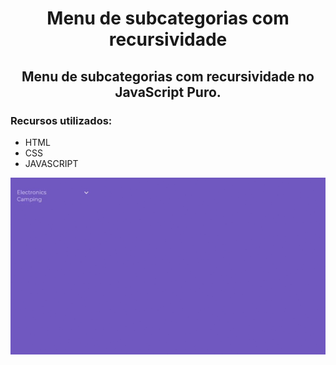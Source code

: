<h1 align="center"> Menu de subcategorias com recursividade </h1>
<h2 align="center"> Menu de subcategorias com recursividade no JavaScript Puro. </h2>
<h3> Recursos utilizados: </h3>
<ul>
  <li> HTML </li>
  <li> CSS </li>
  <li> JAVASCRIPT </li>
</ul>
<img align="center" src="https://github.com/alexandredev3/Menu-de-subcategorias-com-recursividade/blob/master/2020-05-12%2017-20-05.gif" />
